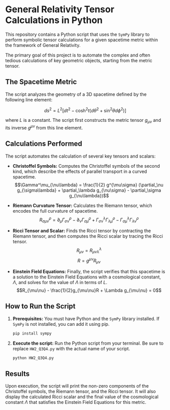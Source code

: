 # General Relativity Tensor Calculations in Python

This repository contains a Python script that uses the `SymPy` library to perform symbolic tensor calculations for a given spacetime metric within the framework of General Relativity.

The primary goal of this project is to automate the complex and often tedious calculations of key geometric objects, starting from the metric tensor.

## The Spacetime Metric

The script analyzes the geometry of a 3D spacetime defined by the following line element:

$$ds^2 = L^2 [dt^2 - \cosh^2t(d\theta^2 + \sin^2\theta d\phi^2)]$$

where $L$ is a constant. The script first constructs the metric tensor $g_{\mu\nu}$ and its inverse $g^{\mu\nu}$ from this line element.

## Calculations Performed

The script automates the calculation of several key tensors and scalars:

* **Christoffel Symbols:** Computes the Christoffel symbols of the second kind, which describe the effects of parallel transport in a curved spacetime.
    $$\Gamma^\mu_{\nu\lambda} = \frac{1}{2} g^{\mu\sigma} (\partial_\nu g_{\sigma\lambda} + \partial_\lambda g_{\nu\sigma} - \partial_\sigma g_{\nu\lambda})$$

* **Riemann Curvature Tensor:** Calculates the Riemann tensor, which encodes the full curvature of spacetime.
    $$R^\rho_{\sigma\mu\nu} = \partial_\mu \Gamma^\rho_{\sigma\nu} - \partial_\nu \Gamma^\rho_{\sigma\mu} + \Gamma^\lambda_{\sigma\nu}\Gamma^\rho_{\lambda\mu} - \Gamma^\lambda_{\sigma\mu}\Gamma^\rho_{\lambda\nu}$$

* **Ricci Tensor and Scalar:** Finds the Ricci tensor by contracting the Riemann tensor, and then computes the Ricci scalar by tracing the Ricci tensor.
    $$R_{\mu\nu} = R^\lambda_{\mu\nu\lambda}$$
    $$R = g^{\mu\nu}R_{\mu\nu}$$

* **Einstein Field Equations:** Finally, the script verifies that this spacetime is a solution to the Einstein Field Equations with a cosmological constant, $\Lambda$, and solves for the value of $\Lambda$ in terms of $L$.
    $$R_{\mu\nu} - \frac{1}{2}g_{\mu\nu}R + \Lambda g_{\mu\nu} = 0$$

## How to Run the Script

1.  **Prerequisites:** You must have Python and the `SymPy` library installed. If `SymPy` is not installed, you can add it using pip.
    ```bash
    pip install sympy
    ```

2.  **Execute the script:** Run the Python script from your terminal. Be sure to replace `HW2_Q3Q4.py` with the actual name of your script.
    ```bash
    python HW2_Q3Q4.py
    ```

## Results

Upon execution, the script will print the non-zero components of the Christoffel symbols, the Riemann tensor, and the Ricci tensor. It will also display the calculated Ricci scalar and the final value of the cosmological constant $\Lambda$ that satisfies the Einstein Field Equations for this metric.